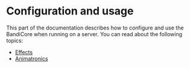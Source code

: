 # Configuration and usage
This part of the documentation describes how to configure and use the BandiCore when running on a server. You can read about the following topics:

- [Effects](./effects/index.md)
- [Animatronics](./animatronics/index.md)